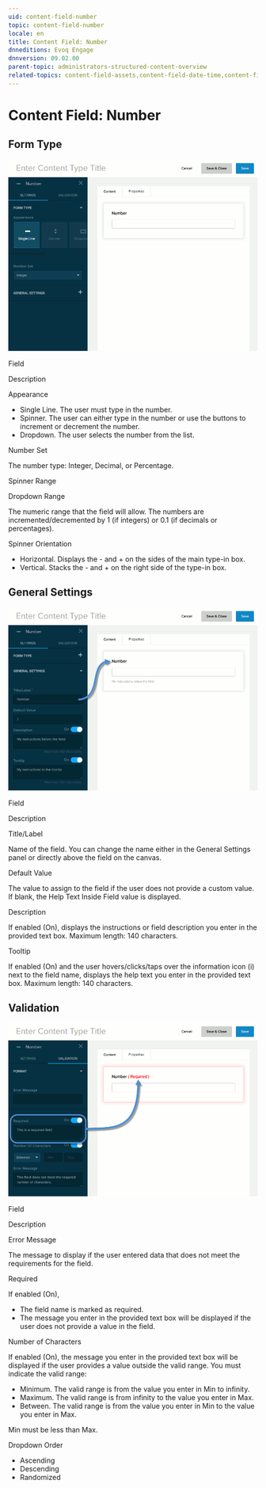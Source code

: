 ```yaml
---
uid: content-field-number
topic: content-field-number
locale: en
title: Content Field: Number
dnneditions: Evoq Engage
dnnversion: 09.02.00
parent-topic: administrators-structured-content-overview
related-topics: content-field-assets,content-field-date-time,content-field-multi-line-text,content-field-multiple-choice,content-field-reference-object,content-field-single-line-text,content-field-static-text
---
```


# Content Field: Number

## Form Type

  

![Form Type for Number field](/images/scr-ContentField-Number-formtype.gif)

  

Field

Description

Appearance

*   Single Line. The user must type in the number.
*   Spinner. The user can either type in the number or use the buttons to increment or decrement the number.
*   Dropdown. The user selects the number from the list.

Number Set

The number type: Integer, Decimal, or Percentage.

Spinner Range

Dropdown Range

The numeric range that the field will allow. The numbers are incremented/decremented by 1 (if integers) or 0.1 (if decimals or percentages).

Spinner Orientation

*   Horizontal. Displays the - and + on the sides of the main type-in box.
*   Vertical. Stacks the - and + on the right side of the type-in box.

## General Settings

  

![General Settings for Number field](/images/scr-ContentField-Number-generalsettings.gif)

  

Field

Description

Title/Label

Name of the field. You can change the name either in the General Settings panel or directly above the field on the canvas.

Default Value

The value to assign to the field if the user does not provide a custom value. If blank, the Help Text Inside Field value is displayed.

Description

If enabled (On), displays the instructions or field description you enter in the provided text box. Maximum length: 140 characters.

Tooltip

If enabled (On) and the user hovers/clicks/taps over the information icon (i) next to the field name, displays the help text you enter in the provided text box. Maximum length: 140 characters.

## Validation

  

![Validation for Number field](/images/scr-ContentField-Number-validation.gif)

  

Field

Description

Error Message

The message to display if the user entered data that does not meet the requirements for the field.

Required

If enabled (On),

*   The field name is marked as required.
*   The message you enter in the provided text box will be displayed if the user does not provide a value in the field.

Number of Characters

If enabled (On), the message you enter in the provided text box will be displayed if the user provides a value outside the valid range. You must indicate the valid range:

*   Minimum. The valid range is from the value you enter in Min to infinity.
*   Maximum. The valid range is from infinity to the value you enter in Max.
*   Between. The valid range is from the value you enter in Min to the value you enter in Max.

Min must be less than Max.

Dropdown Order

*   Ascending
*   Descending
*   Randomized